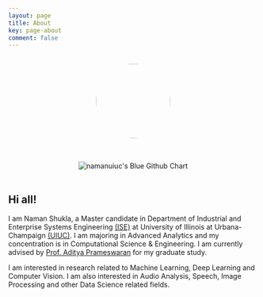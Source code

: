```yaml
---
layout: page
title: About
key: page-about
comment: false
---
```


<img src="https://uillinoisedu-my.sharepoint.com/:i:/g/personal/namans2_illinois_edu/ERsnJYocSoxBhyOYOS-TXI4B6LP8flD5c7_Z4x-FfEh1Bg?e=xipNf2" class="avatar" vspace="50" />
<br>
<div align="center">
<img src="http://ghchart.rshah.org/f94f54/namanuiuc" alt="namanuiuc's Blue Github Chart" />
<br><br>
</div>


## Hi all!

I am Naman Shukla, a Master candidate in Department of Industrial and Enterprise Systems Engineering [(ISE)](https://ise.illinois.edu/) at University of Illinois at Urbana-Champaign [(UIUC)](http://illinois.edu/). I am majoring in Advanced Analytics and my concentration is in Computational Science & Engineering. I am currently advised by [Prof. Aditya Prameswaran](hhttp://data-people.cs.illinois.edu) for my graduate study.
<!--{: style="text-align: justify"}-->

I am interested in research related to Machine Learning, Deep Learning and Computer Vision. I am also interested in Audio Analysis, Speech, Image Processing and other Data Science related fields.

<!--{: style="text-align: justify"}-->

<!--* * *

I love playing football (not American football, LOL), it makes so relaxing, the most important is I can have a good sleep without weird dreams after that, LOL. I sometimes play PES on my laptop (wish me I have no more dues, LOL)! Please contact me if you wanna join!
{: style="text-align: justify"}

I also playing [Garageband](https://www.apple.com/ios/garageband/) when I have spare time. I have played [Erhu](https://en.wikipedia.org/wiki/Erhu) for 5 years (Erhu is a traditional Chinese instrument and it is also supported by Garageband in the latest release - [Garageband Erhu](https://support.apple.com/kb/PH24855?viewlocale=en_HK&locale=en_HK)).
{: style="text-align: justify"}

Among so many football clubs, I love [Chelsea](http://www.chelseafc.com/) the best and [Eden Hazard](https://en.wikipedia.org/wiki/Eden_Hazard) is my favorite football star. This is the [overall season statistics summary](http://www.chelseafc.com/teams/first-team/eden-hazard.html) of Eden Hazard in Chelsea.
{: style="text-align: justify"}-->


<style>
img.center {
    display: block;
    margin: 0 auto;
}

img.avatar {
    border-radius: 50%;
    display: block;
    margin: 30px auto;
    width: 150px;
}
</style>

